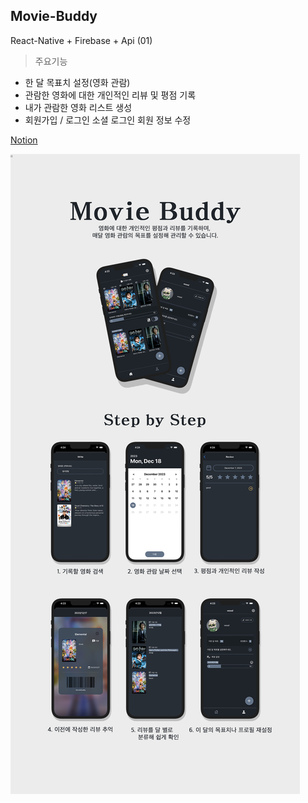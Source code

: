 ## Movie-Buddy
React-Native + Firebase + Api (01)

> 주요기능

+ 한 달 목표치 설정(영화 관람)
+ 관람한 영화에 대한 개인적인 리뷰 및 평점 기록
+ 내가 관람한 영화 리스트 생성
+ 회원가입 / 로그인
  소셜 로그인
  회원 정보 수정

[Notion](https://www.notion.so/Movie-Buddy-154c87f7029c4a15a3330e30895a3342?pvs=4)

![REDME_MovieBuddy](https://github.com/wxxd-fxrest/movie-buddy/blob/master/REDME_MovieBuddy.png)
